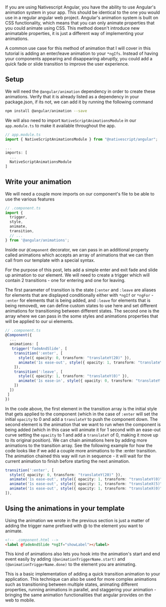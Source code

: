 If you are using Nativescript Angular, you have the ability to use Angular's animation system in your app. This should be identical to the one you would use in a regular angular web project. Angular's animation system is built on CSS functionality, which means that you can only animate properties that you could animate using CSS. This method doesn't introduce new animatable properties, it is just a different way of implementing your animations.

A common use case for this method of animation that I will cover in this tutorial is adding an enter/leave animation to your `*ngIfs`. Instead of having your components appearing and disappearing abruptly, you could add a quick fade or slide transition to improve the user experience.

## Setup

We will need the `@angular/animation` dependency in order to create these animations. Verify that it is already listed as a dependency in your package.json, if its not, we can add it by running the following command

```bash
npm install @angular/animation --save
```

We will also need to import `NativeScriptAnimationsModule` in our `app.module.ts` to make it available throughout the app.

```ts
// app.module.ts
import { NativeScriptAnimationsModule } from "@nativescript/angular";

...
imports: [
  ...
  NativeScriptAnimationsModule
]
```

## Write your animation

We will need a couple more imports on our component's file to be able to use the various features

```ts
// .component.ts
import {
  trigger,
  style,
  animate,
  transition,
  // ...
} from '@angular/animations';
```

Inside our `@Component` decorator, we can pass in an additional property called animations which accepts an array of animations that we can then call from our template with a special syntax.

For the purpose of this post, lets add a simple enter and exit fade and slide up animation to our element. We will need to create a trigger which will contain 2 transitions - one for entering and one for leaving.

The first parameter of transition is the state (`:enter` and `:leave` are aliases for elements that are displayed conditionally either with `*ngIf` or `*ngFor` - `:enter` for elements that is being added, and `:leave` for elements that is being removed), we can define custom states to use here and set different animations for transitioning between different states. The second one is the array where we can pass in the some styles and animations properties that will be applied to our ui elements.

```ts
// .component.ts
@Component({
  ...
  animations: [
   trigger('fadeAndSlide', [
    transition(':enter', [
      style({ opacity: 0, transform: "translateY(20)" }),
      animate('1s ease-out', style({ opacity: 1, transform: "translateY(0)" }))
    ]),
    transition(':leave', [
      style({ opacity: 1, transform: "translateY(0)" }),
      animate('1s ease-in', style({ opacity: 0, transform: "translateY(20)" }))
    ])
  ])
 ]
})
```

In the code above, the first element in the transition array is the initial style that gets applied to the component (which in the case of `:enter` will set the initial `opacity` to 0 and add a `translateY` to push the component down. The second element is the animation that we want to run when the component is being added (which in this case will animate it for 1 second with an ease-out curve setting the `opacity` to 1 and add a `translateY` of 0, making it move up to its original position). We can chain animations here by adding more animations to the transition array. See the following example for how the code looks like if we add a couple more animations to the :enter transition. The animation chained this way will run in sequence - it will wait for the current animation to finish before starting the next animation.

```ts
transition(':enter', [
  style({ opacity: 0, transform: "translateY(20)" }),
  animate('1s ease-out', style({ opacity: 1, transform: "translateY(0)" })),
  animate('1s ease-out', style({ opacity: 1, transform: "translateX(5)" })),
  animate('1s ease-out', style({ opacity: 1, transform: "translateX(0)" }))
]),
```

## Using the animations in your template

Using the animation we wrote in the previous section is just a matter of adding the trigger name prefixed with @ to the element you want to animate.

```html
<!-- .component.html -->
<label @fadeAndSlide *ngIf="showLabel"></label>
```

This kind of animations also lets you hook into the animation's start and end event easily by adding `(@animationTriggerName.start)` and `(@animationTriggerName.done)` to the element you are animating.

This is a basic implementation of adding a quick transition animation to your application. This technique can also be used for more complex animations such as transitioning between multiple states, animating different properties, running animations in parallel, and staggering your animation - bringing the same animation functionalities that angular provides on the web to mobile.
